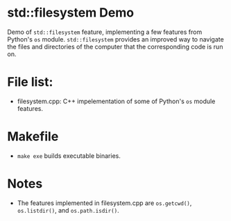 # std::filesystem Demo
Demo of `std::filesystem` feature, implementing a few features from Python's `os` module. `std::filesystem` provides an improved way to navigate the files and directories of the computer that the corresponding code is run on. 

# File list:
- filesystem.cpp: C++ impelementation of some of Python's `os` module features. 

# Makefile
- `make exe` builds executable binaries.

# Notes
- The features implemented in filesystem.cpp are `os.getcwd()`, `os.listdir()`, and `os.path.isdir()`. 
